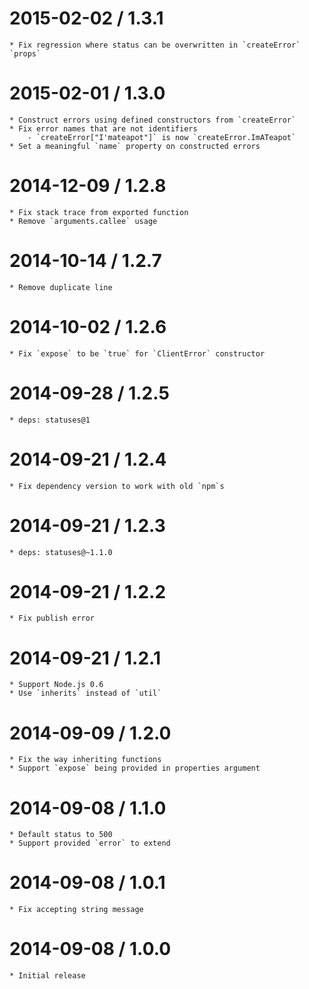 2015-02-02 / 1.3.1
==================

    * Fix regression where status can be overwritten in `createError` `props`

2015-02-01 / 1.3.0
==================

    * Construct errors using defined constructors from `createError`
    * Fix error names that are not identifiers
        - `createError["I'mateapot"]` is now `createError.ImATeapot`
    * Set a meaningful `name` property on constructed errors

2014-12-09 / 1.2.8
==================

    * Fix stack trace from exported function
    * Remove `arguments.callee` usage

2014-10-14 / 1.2.7
==================

    * Remove duplicate line

2014-10-02 / 1.2.6
==================

    * Fix `expose` to be `true` for `ClientError` constructor

2014-09-28 / 1.2.5
==================

    * deps: statuses@1

2014-09-21 / 1.2.4
==================

    * Fix dependency version to work with old `npm`s

2014-09-21 / 1.2.3
==================

    * deps: statuses@~1.1.0

2014-09-21 / 1.2.2
==================

    * Fix publish error

2014-09-21 / 1.2.1
==================

    * Support Node.js 0.6
    * Use `inherits` instead of `util`

2014-09-09 / 1.2.0
==================

    * Fix the way inheriting functions
    * Support `expose` being provided in properties argument

2014-09-08 / 1.1.0
==================

    * Default status to 500
    * Support provided `error` to extend

2014-09-08 / 1.0.1
==================

    * Fix accepting string message

2014-09-08 / 1.0.0
==================

    * Initial release
